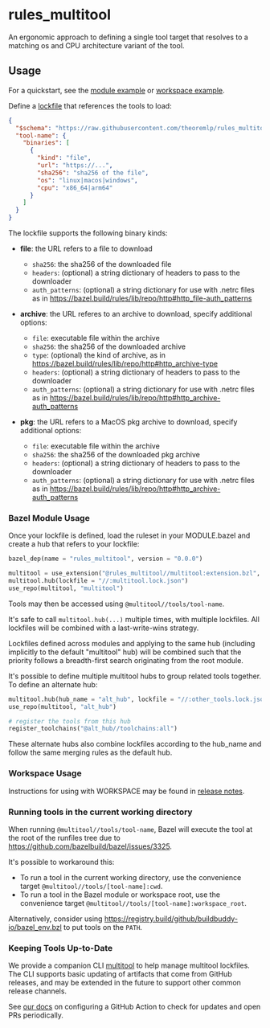 # rules_multitool

An ergonomic approach to defining a single tool target that resolves to a matching os and CPU architecture variant of the tool.

## Usage

For a quickstart, see the [module example](examples/module/) or [workspace example](examples/workspace/).

Define a [lockfile](lockfile.schema.json) that references the tools to load:

```json
{
  "$schema": "https://raw.githubusercontent.com/theoremlp/rules_multitool/main/lockfile.schema.json",
  "tool-name": {
    "binaries": [
      {
        "kind": "file",
        "url": "https://...",
        "sha256": "sha256 of the file",
        "os": "linux|macos|windows",
        "cpu": "x86_64|arm64"
      }
    ]
  }
}
```

The lockfile supports the following binary kinds:

- **file**: the URL refers to a file to download

  - `sha256`: the sha256 of the downloaded file
  - `headers`: (optional) a string dictionary of headers to pass to the downloader
  - `auth_patterns`: (optional) a string dictionary for use with .netrc files as in https://bazel.build/rules/lib/repo/http#http_file-auth_patterns

- **archive**: the URL referes to an archive to download, specify additional options:

  - `file`: executable file within the archive
  - `sha256`: the sha256 of the downloaded archive
  - `type`: (optional) the kind of archive, as in https://bazel.build/rules/lib/repo/http#http_archive-type
  - `headers`: (optional) a string dictionary of headers to pass to the downloader
  - `auth_patterns`: (optional) a string dictionary for use with .netrc files as in https://bazel.build/rules/lib/repo/http#http_archive-auth_patterns

- **pkg**: the URL refers to a MacOS pkg archive to download, specify additional options:

  - `file`: executable file within the archive
  - `sha256`: the sha256 of the downloaded pkg archive
  - `headers`: (optional) a string dictionary of headers to pass to the downloader
  - `auth_patterns`: (optional) a string dictionary for use with .netrc files as in https://bazel.build/rules/lib/repo/http#http_archive-auth_patterns

### Bazel Module Usage

Once your lockfile is defined, load the ruleset in your MODULE.bazel and create a hub that refers to your lockfile:

```python
bazel_dep(name = "rules_multitool", version = "0.0.0")

multitool = use_extension("@rules_multitool//multitool:extension.bzl", "multitool")
multitool.hub(lockfile = "//:multitool.lock.json")
use_repo(multitool, "multitool")
```

Tools may then be accessed using `@multitool//tools/tool-name`.

It's safe to call `multitool.hub(...)` multiple times, with multiple lockfiles. All lockfiles will be combined with a last-write-wins strategy.

Lockfiles defined across modules and applying to the same hub (including implicitly to the default "multitool" hub) will be combined such that the priority follows a breadth-first search originating from the root module.

It's possible to define multiple multitool hubs to group related tools together. To define an alternate hub:

```python
multitool.hub(hub_name = "alt_hub", lockfile = "//:other_tools.lock.json")
use_repo(multitool, "alt_hub")

# register the tools from this hub
register_toolchains("@alt_hub//toolchains:all")
```

These alternate hubs also combine lockfiles according to the hub_name and follow the same merging rules as the default hub.

### Workspace Usage

Instructions for using with WORKSPACE may be found in [release notes](https://github.com/theoremlp/rules_multitool/releases).

### Running tools in the current working directory

When running `@multitool//tools/tool-name`, Bazel will execute the tool at the root of the runfiles tree due to https://github.com/bazelbuild/bazel/issues/3325.

It's possible to workaround this:
- To run a tool in the current working directory, use the convenience target `@multitool//tools/[tool-name]:cwd`.
- To run a tool in the Bazel module or workspace root, use the convenience target `@multitool//tools/[tool-name]:workspace_root`.

Alternatively, consider using https://registry.build/github/buildbuddy-io/bazel_env.bzl to put tools on the `PATH`.

### Keeping Tools Up-to-Date

We provide a companion CLI [multitool](https://github.com/theoremlp/multitool) to help manage multitool lockfiles. The CLI supports basic updating of artifacts that come from GitHub releases, and may be extended in the future to support other common release channels.

See [our docs](docs/automation.md) on configuring a GitHub Action to check for updates and open PRs periodically.
